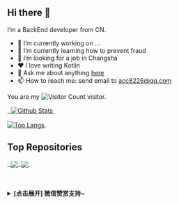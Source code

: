 ## Hi there 👋

I’m a BackEnd developer from CN.

- 🔭 I’m currently working on ...
- 🌱 I’m currently learning how to prevent fraud
- 🤔 I’m looking for a job in Changsha
- ❤️ I love writing Kotlin
- 💬 Ask me about anything [here](https://github.com/acc8226/acc8226/issues)
- 📫 How to reach me: send email to acc8226@qq.com

<!-- 统计访问次数 -->
You are my ![Visitor Count](https://profile-counter.glitch.me/acc8226/count.svg) visitor.
<br/>

<!-- 常用语言占比统计（紧凑） -->
<a href="https://github.com/anuraghazra/github-readme-stats"> 
  <img align="center" src="https://github-readme-stats.vercel.app/api?username=acc8226&hide=prs&count_private=true&show_icons=true&theme=material-palenight" alt="Github Stats" width="480" height="170" /> 
</a>
<!-- 仓库状态统计 -->
<a href="https://github.com/anuraghazra/github-readme-stats">
  <img align="center" src="https://github-readme-stats.vercel.app/api/top-langs/?username=acc8226&layout=compact&theme=material-palenight" alt="Top Langs" height="168" /> 
</a>
<br/>

## Top Repositories

<a href="https://github.com/acc8226/jiejian"> 
  <img align="center" src="https://github-readme-stats.vercel.app/api/pin/?username=acc8226&repo=jiejian&theme=material-palenight" /> 
</a>
<a href="https://github.com/acc8226/bing-wallpaper-by-kotlin">
  <img align="center" src="https://github-readme-stats.vercel.app/api/pin/?username=acc8226&repo=bing-wallpaper-by-kotlin&theme=material-palenight" /> 
</a>

<br />
<br />

<details>
  <summary><strong>[点击展开] 微信赞赏支持~</strong></summary>
  <br /><img align="center" src="./needYou.png" /> 
</details>
